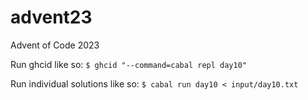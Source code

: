 # advent23
Advent of Code 2023

Run ghcid like so: `$ ghcid "--command=cabal repl day10"`

Run individual solutions like so: `$ cabal run day10 < input/day10.txt`
